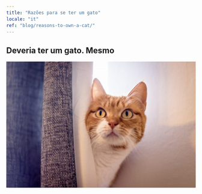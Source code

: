 ```yaml
---
title: "Razões para se ter um gato"
locale: "it"
ref: "blog/reasons-to-own-a-cat/"
---
```


## Deveria ter um gato. Mesmo

![Behind the curtain](./behind-the-curtain.jpg)
